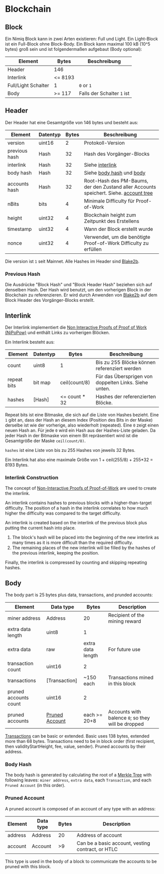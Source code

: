 # Blockchain

## Block
Ein Nimiq Block kann in zwei Arten existieren: Full und Light. Ein Light-Block ist ein Full-Block ohne Block-Body.
Ein Block kann maximal 100 kB (10^5 bytes) groß sein und ist folgendermaßen aufgebaut (Body optional):

| Element             | Bytes   | Beschreibung
|---------------------|---------|--------
| Header              | 146     |
| Interlink           | <= 8193 |
| Full/Light Schalter | 1       | `0` or `1`
| Body                | >= 117  | Falls der Schalter `1` ist


## Header
Der Header hat eine Gesamtgröße von 146 bytes und besteht aus:

| Element       | Datentyp  | Bytes | Beschreibung                                                      |
|---------------|-----------|-------|-------------------------------------------------------------------|
| version       | uint16    | 2     | Protokoll-Version                                                 |
| previous hash | Hash      | 32    | Hash des Vorgänger-Blocks                                         |
| interlink     | Hash      | 32    | Siehe [interlink](#interlink)                                     |
| body hash     | Hash      | 32    | Siehe [body hash](#body-hash) und [body](#body)                   |
| accounts hash | Hash      | 32    | Root-Hash des PM-Baums, der den Zustand aller Accounts speichert. Siehe. [account tree](accounts-tree.md) |
| nBits         | bits      | 4     | Minimale Difficulty für Proof-of-Work                             |
| height        | uint32    | 4     | Blockchain height zum Zeitpunkt des Erstellens                    |
| timestamp     | uint32    | 4     | Wann der Block erstellt wurde                                     |
| nonce         | uint32    | 4     | Verwendet, um die benötigte Proof-of-Work Difficulty zu erfüllen  |

Die version ist `1` seit Mainnet. Alle Hashes im Header sind [Blake2b](#hash).

### Previous Hash

Die Ausdrücke "Block Hash" und "Block Header Hash" beziehen sich auf denselben Hash.
Der Hash wird benutzt, um den vorherigen Block in der Blockchain zu referenzieren.
Er wird durch Anwenden von [Blake2b](#hash) auf dem Block Header des Vorgänger-Blocks erstellt.

## Interlink
Der Interlink implementiert die [Non Interactive Proofs of Proof of Work (NiPoPow)](https://eprint.iacr.org/2017/963.pdf) und enthält Links zu vorherigen Blöcken.

Ein Interlink besteht aus:

| Element     | Datentyp     | Bytes         | Beschreibung                             |
|-------------|--------------|---------------|------------------------------------------|
| count       | uint8        | 1             | Bis zu 255 Blöcke können referenziert werden |
| repeat bits | bit map      | ceil(count/8) | Für das Übersprigen von doppelten Links. Siehe unten. |
| hashes      | [Hash]       | <= count * 32 | Hashes der referenzierten Blöcke.        |

Repeat bits ist eine Bitmaske, die sich auf die Liste von Hashes bezieht.
Eine `1` gibt an, dass der Hash an diesem Index (Position des Bits in der Maske) derselbe ist wie der vorherige,
also wiederholt (repeated).
Eine `0` zeigt einen neuen Hash an. Für jede `0` wird ein Hash aus der Hashes-Liste geladen.
Da jeder Hash in der Bitmaske von einem Bit repräsentiert wird ist die Gesamtgröße der Maske `ceil(count/8)`.

`hashes` ist eine Liste von bis zu 255 Hashes von jeweils 32 Bytes.

Ein Interlink hat also eine maximale Größe von 1 + ceil(255/8) + 255*32 = 8193 Bytes.

### Interlink Construction
The concept of [Non-Interactive Proofs of Proof-of-Work](https://eprint.iacr.org/2017/963.pdf) are used to create the interlink.

An interlink contains hashes to previous blocks with a higher-than-target difficulty. The position of a hash in the interlink correlates to how much higher the difficulty was compared to the target difficulty.

An interlink is created based on the interlink of the previous block plus putting the current hash into place.

1. The block's hash will be placed into the beginning of the new interlink as many times as it is more difficult than the required difficulty.
2. The remaining places of the new interlink will be filled by the hashes of the previous interlink, keeping the position.

Finally, the interlink is compressed by counting and skipping repeating hashes.

## Body
The body part is 25 bytes plus data, transactions, and prunded accounts:

| Element               | Data type                     | Bytes             | Description                                         |
|-----------------------|-------------------------------|-------------------|-----------------------------------------------------|
| miner address         | Address                       | 20                | Recipient of the mining reward                      |
| extra data length     | uint8                         | 1                 |                                                     |
| extra data            | raw                           | extra data length | For future use                                      |
| transaction count     | uint16                        | 2                 |                                                     |
| transactions          | [Transaction]                 | ~150 each         | Transactions mined in this block                    |
| pruned accounts count | uint16                        | 2                 |                                                     |
| pruned accounts       | [Pruned Account](accounts.md) | each >= 20+8      | Accounts with balence `0`; so they will be dropped  |

[Transactions](./transactions) can be basic or extended.
Basic uses 138 bytes, extended more than 68 bytes.
Transactions need to be in block order (first recipient, then validityStartHeight, fee, value, sender).
Pruned accounts by their address.

### Body Hash
The body hash is generated by calculating the root of a [Merkle Tree](https://en.wikipedia.org/wiki/Merkle_tree) with following leaves: `miner address`, `extra data`, each `Transaction`, and each `Pruned Account` (in this order).

### Pruned Account
A pruned account is composed of an account of any type with an address:

| Element | Data type | Bytes | Description                                       |
|---------|-----------|-------|---------------------------------------------------|
| address | Address   | 20    | Address of account                                |
| account | Account   | >9    | Can be a basic account, vesting contract, or HTLC |

This type is used in the body of a block to communicate the accounts to be pruned with this block.



